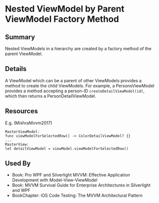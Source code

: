 # Nested ViewModel by Parent ViewModel Factory Method

## Summary
Nested ViewModels in a hierarchy are created by a factory method of the parent ViewModel.

## Details
A ViewModel which can be a parent of other ViewModels provides a method to create the child ViewModels.
For example, a PersonsViewModel provides a method accepting a person-ID `createDetailViewModel(id)`, which then returns a PersonDetailViewModel.

## Resources
E.g. (MishraMvvm2017)
```
MasterViewModel:
func viewModelForSelectedRow() -> ColorDetailViewModel? {}
...
MasterView:
let detailViewModel = viewModel.viewModelForSelectedRow()
```

## Used By
* Book: Pro WPF and Silverlight MVVM: Effective Application Development with Model-View-ViewModel
* Book: MVVM Survival Guide for Enterprise Architectures in Silverlight and WPF
* BookChapter: iOS Code Testing: The MVVM Architectural Pattern

